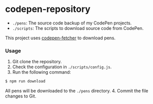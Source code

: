 # codepen-repository

- `./pens`: The source code backup of my CodePen projects.
- `./scripts`: The scripts to download source code from CodePen.

This project uses [codepen-fetcher](https://github.com/6chinwei/codepen-fetcher/) to download pens.

### Usage
1. Git clone the repository.
2. Check the configuration in `./scripts/config.js`.
3. Run the following command:
  ```bash
  $ npm run download
  ```
  All pens will be downloaded to the `./pens` directory.
4. Commit the file changes to Git.
